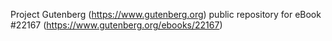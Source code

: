 Project Gutenberg (https://www.gutenberg.org) public repository for eBook #22167 (https://www.gutenberg.org/ebooks/22167)
